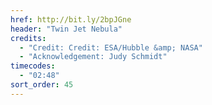 ```yaml
---
href: http://bit.ly/2bpJGne
header: "Twin Jet Nebula"
credits:
  - "Credit: Credit: ESA/Hubble &amp; NASA"
  - "Acknowledgement: Judy Schmidt"
timecodes:
  - "02:48"
sort_order: 45
---
```


